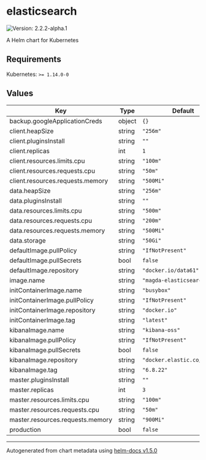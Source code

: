 # elasticsearch

![Version: 2.2.2-alpha.1](https://img.shields.io/badge/Version-2.2.2--alpha.1-informational?style=flat-square)

A Helm chart for Kubernetes

## Requirements

Kubernetes: `>= 1.14.0-0`

## Values

| Key | Type | Default | Description |
|-----|------|---------|-------------|
| backup.googleApplicationCreds | object | `{}` |  |
| client.heapSize | string | `"256m"` |  |
| client.pluginsInstall | string | `""` |  |
| client.replicas | int | `1` |  |
| client.resources.limits.cpu | string | `"100m"` |  |
| client.resources.requests.cpu | string | `"50m"` |  |
| client.resources.requests.memory | string | `"500Mi"` |  |
| data.heapSize | string | `"256m"` |  |
| data.pluginsInstall | string | `""` |  |
| data.resources.limits.cpu | string | `"500m"` |  |
| data.resources.requests.cpu | string | `"200m"` |  |
| data.resources.requests.memory | string | `"500Mi"` |  |
| data.storage | string | `"50Gi"` |  |
| defaultImage.pullPolicy | string | `"IfNotPresent"` |  |
| defaultImage.pullSecrets | bool | `false` |  |
| defaultImage.repository | string | `"docker.io/data61"` |  |
| image.name | string | `"magda-elasticsearch"` |  |
| initContainerImage.name | string | `"busybox"` |  |
| initContainerImage.pullPolicy | string | `"IfNotPresent"` |  |
| initContainerImage.repository | string | `"docker.io"` |  |
| initContainerImage.tag | string | `"latest"` |  |
| kibanaImage.name | string | `"kibana-oss"` |  |
| kibanaImage.pullPolicy | string | `"IfNotPresent"` |  |
| kibanaImage.pullSecrets | bool | `false` |  |
| kibanaImage.repository | string | `"docker.elastic.co/kibana"` |  |
| kibanaImage.tag | string | `"6.8.22"` |  |
| master.pluginsInstall | string | `""` |  |
| master.replicas | int | `3` |  |
| master.resources.limits.cpu | string | `"100m"` |  |
| master.resources.requests.cpu | string | `"50m"` |  |
| master.resources.requests.memory | string | `"900Mi"` |  |
| production | bool | `false` |  |

----------------------------------------------
Autogenerated from chart metadata using [helm-docs v1.5.0](https://github.com/norwoodj/helm-docs/releases/v1.5.0)
